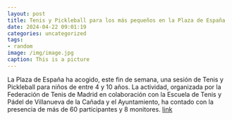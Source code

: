 ```yaml
---
layout: post
title: Tenis y Pickleball para los más pequeños en la Plaza de España
date: 2024-04-22 09:01:19
categories: uncategorized
tags:
- random
image: /img/image.jpg
caption: This is a picture
---
```

La Plaza de España ha acogido, este fin de semana, una sesión de Tenis y Pickleball para niños de entre 4 y 10 años. La actividad, organizada por la Federación de Tenis de Madrid en colaboración con la Escuela de Tenis y Pádel de Villanueva de la Cañada y el Ayuntamiento, ha contado con la presencia de más de 60 participantes y 8 monitores.   [link](https://www.ayto-villacanada.es/noticias/numerosos-tenis-y-pickleball-para-los-mas-pequenos-en-la-plaza-de-espana-se-dan-cita-en-el-mercadillo-solidario-de-libros-2/)
